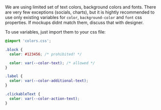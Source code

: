 We are using limited set of text colors, background colors and fonts. There are very few exceptions (socials, charts), but it is hightly recommended to use only existing variables for `color`, `background-color` and `font` css properties. If mockups didnt match them, discuss that with designer.

To use variables, just import them to your css file:

```css
@import 'colors.css';

.block {
  color: #123456; /* prohibited! */

  color: var(--color-text); /* allowed */
}

.label {
  color: var(--color-additional-text);
}

.clickableText {
  color: var(--color-action-text);
}
```
